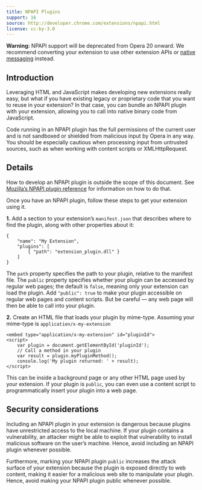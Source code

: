 ```yaml
---
title: NPAPI Plugins
support: 16
source: http://developer.chrome.com/extensions/npapi.html
license: cc-by-3.0
---
```


**Warning:** NPAPI support will be deprecated from Opera 20 onward. We recommend converting your extension to use other extension APIs or [native messaging](/extensions/message-passing/#native-messaging) instead.

## Introduction

Leveraging HTML and JavaScript makes developing new extensions really easy, but what if you have existing legacy or proprietary code that you want to reuse in your extension? In that case, you can bundle an NPAPI plugin with your extension, allowing you to call into native binary code from JavaScript.

Code running in an NPAPI plugin has the full permissions of the current user and is not sandboxed or shielded from malicious input by Opera in any way. You should be especially cautious when processing input from untrusted sources, such as when working with content scripts or XMLHttpRequest.

## Details

How to develop an NPAPI plugin is outside the scope of this document. See [Mozilla’s NPAPI plugin reference](https://developer.mozilla.org/en/Plugins) for information on how to do that.

Once you have an NPAPI plugin, follow these steps to get your extension using it.

**1.** Add a section to your extension’s `manifest.json` that describes where to find the plugin, along with other properties about it:

	{
		"name": "My Extension",
		"plugins": [
			{ "path": "extension_plugin.dll" }
		]
	}

The `path` property specifies the path to your plugin, relative to the manifest file. The `public` property specifies whether your plugin can be accessed by regular web pages; the default is `false`, meaning only your extension can load the plugin. Add `"public": true` to make your plugin accessible on regular web pages and content scripts. But be careful — any web page will then be able to call into your plugin.

**2.** Create an HTML file that loads your plugin by mime-type. Assuming your mime-type is `application/x-my-extension`

	<embed type="application/x-my-extension" id="pluginId">
	<script>
		var plugin = document.getElementById('pluginId');
		// Call a method in your plugin
		var result = plugin.myPluginMethod();
		console.log('My plugin returned: ' + result);
	</script>

This can be inside a background page or any other HTML page used by your extension. If your plugin is `public`, you can even use a content script to programmatically insert your plugin into a web page.

## Security considerations

Including an NPAPI plugin in your extension is dangerous because plugins have unrestricted access to the local machine. If your plugin contains a vulnerability, an attacker might be able to exploit that vulnerability to install malicious software on the user’s machine. Hence, avoid including an NPAPI plugin whenever possible.

Furthermore, marking your NPAPI plugin `public` increases the attack surface of your extension because the plugin is exposed directly to web content, making it easier for a malicious web site to manipulate your plugin. Hence, avoid making your NPAPI plugin public whenever possible.
